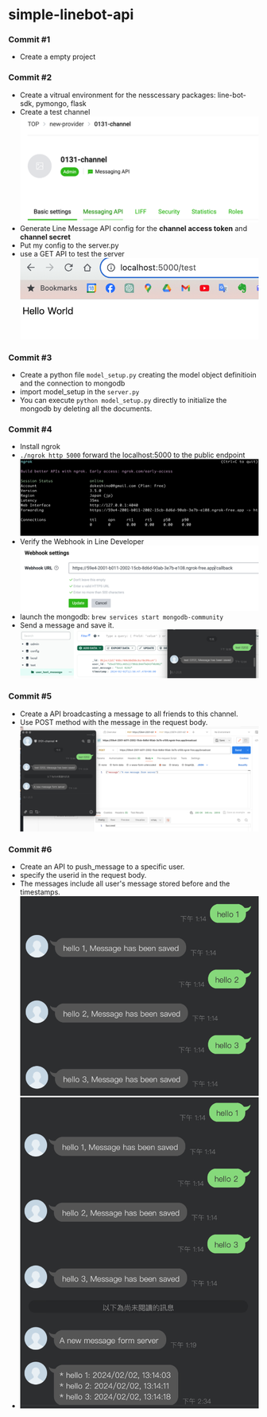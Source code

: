 # simple-linebot-api


### Commit #1
* Create a empty project


### Commit #2
* Create a vitrual environment for the nesscessary packages: line-bot-sdk, pymongo, flask
* Create a test channel![image](https://github.com/balilarder/simple-linebot-api/blob/main/images/image1.png)
* Generate Line Message API config for the **channel access token** and **channel secret**
* Put my config to the server.py
* use a GET API to test the server![image](https://github.com/balilarder/simple-linebot-api/blob/main/images/image2.png)


### Commit #3
* Create a python file `model_setup.py` creating the model object definitioin and the connection to mongodb
* import model_setup in the `server.py`
* You can execute `python model_setup.py` directly to initialize the mongodb by deleting all the documents. 


### Commit #4
* Install ngrok
* `./ngrok http 5000` forward the localhost:5000 to the public endpoint ![image](https://github.com/balilarder/simple-linebot-api/blob/main/images/image3.png)
* Verify the Webhook in Line Developer ![image](https://github.com/balilarder/simple-linebot-api/blob/main/images/image4.png)
* launch the mongodb: `brew services start mongodb-community`
* Send a message and save it. ![image](https://github.com/balilarder/simple-linebot-api/blob/main/images/image5.png)


### Commit #5
* Create a API broadcasting a message to all friends to this channel.
* Use POST method with the message in the request body. ![image](https://github.com/balilarder/simple-linebot-api/blob/main/images/image6.png)


### Commit #6
* Create an API to push_message to a specific user.
* specify the userid in the request body.
* The messages include all user's message stored before and the timestamps. ![image](https://github.com/balilarder/simple-linebot-api/blob/main/images/image7.png)
* ![image](https://github.com/balilarder/simple-linebot-api/blob/main/images/image8.png)
